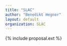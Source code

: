 ```yaml
---
title: "SLAC"
author: "Benedikt Hegner"
layout: default
organization: SLAC
---
```


{% include proposal.ext %}
